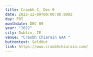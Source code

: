 ```yaml
---
title: Craobh C, Dec 9
date: 2022-12-09T00:00:00.000Z
day: FRI
monthdate: DEC 09
year: "2022"
city: Dublin, IE
venue: "Craobh Chiarain GAA "
buttontext: SoldOut
link: https://www.craobhchiarain.com/
---
```

